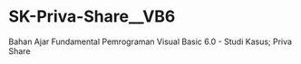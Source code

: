 # SK-Priva-Share__VB6
Bahan Ajar Fundamental Pemrograman Visual Basic 6.0 - Studi Kasus; Priva Share
